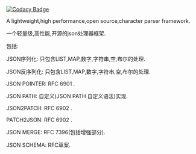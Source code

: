
[![Codacy Badge](https://api.codacy.com/project/badge/Grade/72b3499e33d440c69abd2268efa08345)](https://app.codacy.com/gh/jdkstack/jdkjson?utm_source=github.com&utm_medium=referral&utm_content=jdkstack/jdkjson&utm_campaign=Badge_Grade_Settings)

A lightweight,high performance,open source,character parser framework.

一个轻量级,高性能,开源的json处理器框架.

包括:

JSON序列化: 只包含LIST,MAP,数字,字符串,空,布尔的处理.

JSON反序列化: 只包含LIST,MAP,数字,字符串,空,布尔的处理.

JSON POINTER: RFC 6901 .

JSON PATH: 自定义(JSON PATH 自定义语法)实现.

JSON2PATCH: RFC 6902 .

PATCH2JSON: RFC 6902 .

JSON MERGE: RFC 7396(包括增强部分).

JSON SCHEMA: RFC草案.
